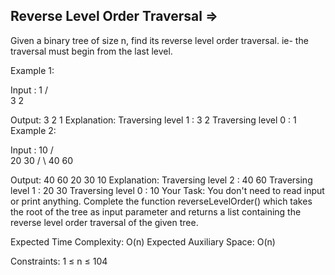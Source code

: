 Reverse Level Order Traversal  =>
-----------------------------


Given a binary tree of size n, find its reverse level order traversal. ie- the traversal must begin from the last level.

Example 1:

Input :
        1
      /   \
     3     2

Output: 
3 2 1
Explanation:
Traversing level 1 : 3 2
Traversing level 0 : 1
Example 2:

Input :
       10
      /  \
     20   30
    / \ 
   40  60

Output: 
40 60 20 30 10
Explanation:
Traversing level 2 : 40 60
Traversing level 1 : 20 30
Traversing level 0 : 10
Your Task: 
You don't need to read input or print anything. Complete the function reverseLevelOrder() which takes the root of the tree as input parameter and returns a list containing the reverse level order traversal of the given tree.

Expected Time Complexity: O(n)
Expected Auxiliary Space: O(n)

Constraints:
1 ≤ n ≤ 104
